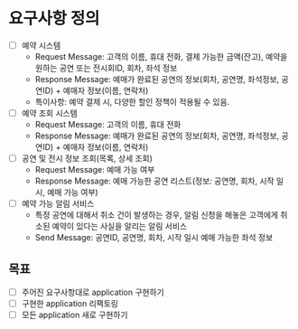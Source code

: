 # 요구사항 정의

-[ ] 예약 시스템
    - Request Message: 고객의 이름, 휴대 전화, 결제 가능한 금액(잔고), 예약을 원하는 공연 또는 전시회ID, 회차, 좌석 정보
    - Response Message: 예매가 완료된 공연의 정보(회차, 공연명, 좌석정보, 공연ID) + 예매자 정보(이름, 연락처)
    - 특이사항: 예약 결제 시, 다양한 할인 정책이 적용될 수 있음.
-[ ] 예약 조회 시스템
    - Request Message: 고객의 이름, 휴대 전화
    - Response Message: 예매가 완료된 공연의 정보(회차, 공연명, 좌석정보, 공연ID) + 예매자 정보(이름, 연락처)
-[ ] 공연 및 전시 정보 조회(목록, 상세 조회)
    - Request Message: 예매 가능 여부
    - Response Message: 예매 가능한 공연 리스트(정보: 공연명, 회차, 시작 일시, 예매 가능 여부)
-[ ] 예약 가능 알림 서비스
    - 특정 공연에 대해서 취소 건이 발생하는 경우, 알림 신청을 해놓은 고객에게 취소된 예약이 있다는 사실을 알리는 알림 서비스
    - Send Message: 공연ID, 공연명, 회차, 시작 일시 예매 가능한 좌석 정보

## 목표

- [ ] 주어진 요구사항대로 application 구현하기
- [ ] 구현한 application 리팩토링
- [ ] 모든 application 새로 구현하기
